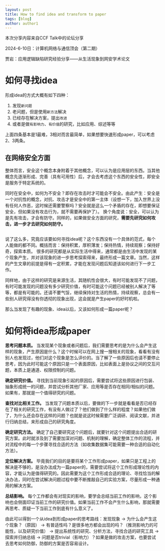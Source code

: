 ```yaml
---
layout: post
title: How to find idea and transform to paper
tags: [blog]
author: author1
---
```

本次分享内容来自CCF Talk中的论坛分享

2024-6-10日：计算机网络与通信顶会（第二期）

贾岩：应用逻辑缺陷研究经验分享——从生活现象到网安学术论文

# 如何寻找idea
形成idea的方式大概有如下四种：
1. 发现`新问题`
2. 老问题，但是使用`新方法`解决
3. 已经存在解决方案，提出`改进`
4. 或者是做`有影响力`、`有价值`的研究，比如应用、综述等等

上面四条基本是1最难，3相对而言最简单，如果想要快速形成paper，可以考虑2、3两条。

## 在网络安全方面
整体而言，安全这个概念本身附着于其他概念，可以认为是应用层的东西。当其他概念先逐渐形成、完善（具有可用性）后，才会去考虑这个东西的安全性，即安全是服务于特定系统的。

同时在安全中，如何为不安全？即存在攻击时才可能会不安全。由此产生：安全是一个对抗性的概念，对抗、攻击才是安全中的第一主体（设想一下，加入世界上没有任何人作恶，这时候还需要警察吗？安全就是这么一个矛盾的存在，即想要保证安全，但如果没有攻击行为，就不需要再保护了）。
换个角度说：安全，可以认为是先有攻击，才会有防守。同样的，如果做安全方面的研究，**需要先研究如何攻击，进一步才去研究如何防守。**

## 
说了这么多，究竟应该要如何寻找idea呢？这个东西没有一个具体的范式，每个人能做的都不同。概括而言：保持积累，厚积薄发；保持热情，持续观察；保持好奇，探索本质。
很多的研究都是从实际生活中得来，通常都是由生活中发现的某个现象产生，并对该现象的进一步思考探索得来，最终形成一篇文章。当然，这样的产生文章的前提是得有一定积累，才能在发现问题后知道该如何进行下一步工作。

同样地，由于这样的研究是来源生活，其随机性会很大，有时可能发现不了问题，有时可能发现的问题没有多少研究价值，有时可能这个问题已经被别人解决了等等，都是有可能的。还请不要气馁，继续保持对生活的热情，持续观察，总会有一些别人研究得没有你透彻的现象出现，这会就是产生paper的好时机啦。

那么当发现了有趣的现象、idea以后，又该如何形成一篇paper呢？

# 如何将idea形成paper
**思考问题本质。** 当发现某个现象或者问题后，我们需要思考的是为什么会产生这样的现象，产生原因是什么？这个时候可以在网上搜一搜相关的现象，看看有没有别人也发现过，他们对这个现象是怎么评价的。当了解了一些原因后也请不要停止思考，因为此时可能这个原因只是一个表面原因，比如表面上是协议之间的交互问题，本质上是通道、权限控制的问题。

**确定研究价值。** 寻找到当前现象引起的原因后，需要尝试将这些原因进行包装、抽象形成统一的问题，并尝试分析其他厂家、应用等是否存在相同/相似的问题。如果有，那就是一个值得研究的问题。

**查找对比相关工作。** 当发现了问题本质以后，要做的下一步就是看看是否已经存在了相关的研究工作，有没有人做过了？他们做到了什么样的程度？如果他们做了，为什么还会存在这样的问题？也就是说这时候需要广泛调研、阅读文献，并进行归纳总结，来形成自己的研究角度。

**确定研究方法。** 确定了自己要研究这个问题后，就要针对这个问题提出合适的研究方案。此时就涉及到了需要加深对问题、机制的理解，确定整体工作的流程，并对流程中的每一个步骤寻找合适的方法（如收集数据集可能需要一种合适的自动化方法）。

**定位解决方案。** 毕竟我们的目的是要将某个工作形成paper，如果只是工程上的解决是不够的，是没办法成为一篇paper的，需要尝试将这个工作形成理论性的内容，才能认为是值得研究的。因此需要为这个工作形成合适的理论、寻找恰当的解决办法，同时在尝试解决问题过程中要不断推敲自己的实验方案，尽量形成一种通用的解决方案。

**总结影响。** 每个工作都会有对现实的影响，要学会总结当前工作的影响，这个影响也会侧面印证当前工作的研究价值。如果当前工作不会产生什么影响，那就需要再思考、质疑一下当前工作到底有什么意义了。

由此可以得到一个从idea到形成paper的思考路线：发现现象 -> 为什么会产生这个现象？（原因） -> 有普适性吗？是很多地方都会出现的吗？（推测影响力的可能性，以及研究价值） -> 提出系统性的研究、分析方法，寻找合适的研究工具 -> 探索并归纳总结 -> 问题是否trivial（影响力）？如果是做的攻击方案，也要尝试去思考如何防御，防御的方案是否容易设计。
